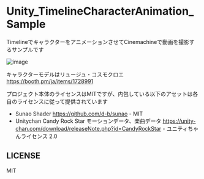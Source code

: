 # Unity_TimelineCharacterAnimation_Sample
TimelineでキャラクターをアニメーションさせてCinemachineで動画を撮影するサンプルです

![image](https://user-images.githubusercontent.com/15684519/181741538-8b10da3f-b3de-4131-a342-9a8f9f56994a.png)

キャラクターモデルはリュージュ・コスモクロエ https://booth.pm/ja/items/1728991

プロジェクト本体のライセンスはMITですが、内包している以下のアセットは各自のライセンスに従って提供されています

- Sunao Shader https://github.com/d-b/sunao - MIT
- Unitychan Candy Rock Star モーションデータ、楽曲データ https://unity-chan.com/download/releaseNote.php?id=CandyRockStar - ユニティちゃんライセンス 2.0

## LICENSE
MIT
